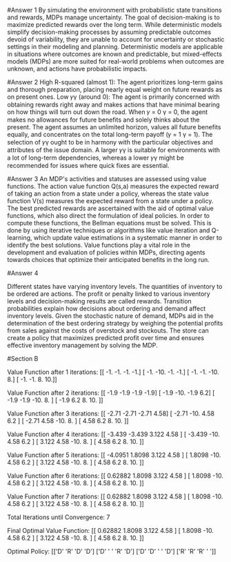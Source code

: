 #Answer 1
By simulating the environment with probabilistic state transitions and rewards, MDPs manage uncertainty. The goal of decision-making is to maximize predicted rewards over the long term.
While deterministic models simplify decision-making processes by assuming predictable outcomes devoid of variability, they are unable to account for uncertainty or stochastic settings in their modeling and planning.
Deterministic models are applicable in situations where outcomes are known and predictable, but mixed-effects models (MDPs) are more suited for real-world problems when outcomes are unknown, and actions have probabilistic impacts.

#Answer 2
High R-squared (almost 1): The agent prioritizes long-term gains and thorough preparation, placing nearly equal weight on future rewards as on present ones.
Low 𝛾γ (around 0): The agent is primarily concerned with obtaining rewards right away and makes actions that have minimal bearing on how things will turn out down the road.
When 𝛾 = 0 γ = 0, the agent makes no allowances for future benefits and solely thinks about the present.
The agent assumes an unlimited horizon, values all future benefits equally, and concentrates on the total long-term payoff (𝛾 = 1 γ = 1).
The selection of 𝛾γ ought to be in harmony with the particular objectives and attributes of the issue domain. A larger 𝛾γ is suitable for environments with a lot of long-term dependencies, whereas a lower 𝛾γ might be recommended for issues where quick fixes are essential.

#Answer 3
An MDP's activities and statuses are assessed using value functions. The action value function Q(s,a) measures the expected reward of taking an action from a state under a policy, whereas the state value function V(s) measures the expected reward from a state under a policy.
The best predicted rewards are ascertained with the aid of optimal value functions, which also direct the formulation of ideal policies.
In order to compute these functions, the Bellman equations must be solved. This is done by using iterative techniques or algorithms like value iteration and Q-learning, which update value estimations in a systematic manner in order to identify the best solutions.
Value functions play a vital role in the development and evaluation of policies within MDPs, directing agents towards choices that optimize their anticipated benefits in the long run.

#Answer 4

Different states have varying inventory levels.
The quantities of inventory to be ordered are actions.
The profit or penalty linked to various inventory levels and decision-making results are called rewards.
Transition probabilities explain how decisions about ordering and demand affect inventory levels.
Given the stochastic nature of demand, MDPs aid in the determination of the best ordering strategy by weighing the potential profits from sales against the costs of overstock and stockouts. The store can create a policy that maximizes predicted profit over time and ensures effective inventory management by solving the MDP.

#Section B

Value Function after 1 iterations:
[[ -1. -1. -1. -1.]
[ -1. -10. -1. -1.]
[ -1. -1. -10. 8.]
[ -1. -1. 8. 10.]]

Value Function after 2 iterations:
[[ -1.9 -1.9 -1.9 -1.9]
[ -1.9 -10. -1.9 6.2]
[ -1.9 -1.9 -10. 8. ]
[ -1.9 6.2 8. 10. ]]

Value Function after 3 iterations:
[[ -2.71 -2.71 -2.71 4.58]
[ -2.71 -10. 4.58 6.2 ]
[ -2.71 4.58 -10. 8. ]
[ 4.58 6.2 8. 10. ]]

Value Function after 4 iterations:
[[ -3.439 -3.439 3.122 4.58 ]
[ -3.439 -10. 4.58 6.2 ]
[ 3.122 4.58 -10. 8. ]
[ 4.58 6.2 8. 10. ]]

Value Function after 5 iterations:
[[ -4.0951 1.8098 3.122 4.58 ]
[ 1.8098 -10. 4.58 6.2 ]
[ 3.122 4.58 -10. 8. ]
[ 4.58 6.2 8. 10. ]]

Value Function after 6 iterations:
[[ 0.62882 1.8098 3.122 4.58 ]
[ 1.8098 -10. 4.58 6.2 ]
[ 3.122 4.58 -10. 8. ]
[ 4.58 6.2 8. 10. ]]

Value Function after 7 iterations:
[[ 0.62882 1.8098 3.122 4.58 ]
[ 1.8098 -10. 4.58 6.2 ]
[ 3.122 4.58 -10. 8. ]
[ 4.58 6.2 8. 10. ]]

Total Iterations until Convergence: 7

Final Optimal Value Function:
[[ 0.62882 1.8098 3.122 4.58 ]
[ 1.8098 -10. 4.58 6.2 ]
[ 3.122 4.58 -10. 8. ]
[ 4.58 6.2 8. 10. ]]

Optimal Policy:
[['D' 'R' 'D' 'D']
['D' ' ' 'R' 'D']
['D' 'D' ' ' 'D']
['R' 'R' 'R' ' ']]
